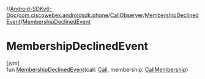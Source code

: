 //[Android-SDKv6-Doc](../../../../index.md)/[com.ciscowebex.androidsdk.phone](../../index.md)/[CallObserver](../index.md)/[MembershipDeclinedEvent](index.md)/[MembershipDeclinedEvent](-membership-declined-event.md)

# MembershipDeclinedEvent

[jvm]\
fun [MembershipDeclinedEvent](-membership-declined-event.md)(call: [Call](../../-call/index.md), membership: [CallMembership](../../-call-membership/index.md))
